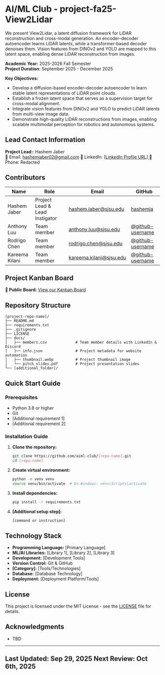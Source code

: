# AI/ML Club - project-fa25-View2Lidar
We present View2Lidar, a latent diffusion framework for LiDAR reconstruction and cross-modal generation. An encoder–decoder autoencoder learns LiDAR latents, while a transformer-based decoder denoises them. Vision features from DINOv2 and YOLO are mapped to this latent space, enabling dense LiDAR reconstruction from images.

**Academic Year:** 2025-2026 Fall Semester  
**Project Duration:** September 2025 - December 2025

**Key Objectives:**

- Develop a diffusion-based encoder–decoder autoencoder to learn stable latent representations of LiDAR point clouds.
- Establish a frozen latent space that serves as a supervision target for cross-modal alignment.
- Integrate vision features from DINOv2 and YOLO to predict LiDAR latents from multi-view image data.
- Demonstrate high-quality LiDAR reconstructions from images, enabling scalable multimodal perception for robotics and autonomous systems.
## Lead Contact Information

**Project Lead:**: Hashem Jaber  
📧 Email: hashemjaber02@gmail.com 
💼 LinkedIn: [[LinkedIn Profile URL]  ](https://www.linkedin.com/in/hashemjaber/)
📱 Phone: Redacted

## Contributors

| Name | Role | Email | GitHub |
|------|------|-------|--------|
| Hashem Jaber| Project Lead & Lead Instigator | hashem.jaber@sjsu.edu |[hashemja](https://github.com/hashemJaber) |
| Anthony Luu | Team member | anthony.luu@sjsu.edu | [@github-username](https://github.com/username) |
| Rodrigo Chen | Team member| rodrigo.chen@sjsu.edu | [@github-username](https://github.com/username) |
| Kareema Kilani |Team member | kareema.kilani@sjsu.edu | [@github-username](https://github.com/username) |

## Project Kanban Board

**🔗 Public Board:** [View our Kanban Board](https://github.com/aiml-club/[repo-name]/projects/1)

## Repository Structure

```
[project-repo-name]/
├── README.md
├── requirements.txt
├── .gitignore
├── LICENSE
├── docs/
│   ├── members.csv             # Team member details with LinkedIn & Discord
│   ├── info.json               # Project metadata for website automation
│   ├── thumbnail.webp          # Project thumbnail image
│   └── pitch_slides.pdf        # Project presentation slides
└── [additional_folder]/
```

## Quick Start Guide

### Prerequisites
- Python 3.8 or higher
- Git
- [Additional requirement 1]
- [Additional requirement 2]

### Installation Guide

1. **Clone the repository:**
   ```bash
   git clone https://github.com/aiml-club/[repo-name].git
   cd [repo-name]
   ```

2. **Create virtual environment:**
   ```bash
   python -m venv venv
   source venv/bin/activate  # On Windows: venv\Scripts\activate
   ```

3. **Install dependencies:**
   ```bash
   pip install -r requirements.txt
   ```

4. **[Additional setup step]:**
   ```bash
   [command or instruction]
   ```

## Technology Stack

- **Programming Language:** [Primary Language]
- **ML/AI Libraries:** [Library 1], [Library 2], [Library 3]
- **Development:** [Development Tools]
- **Version Control:** Git & GitHub
- **[Category]:** [Tools/Technologies]
- **Database:** [Database Technology]
- **Deployment:** [Deployment Platform/Tools]

## License

This project is licensed under the MIT License - see the [LICENSE](LICENSE) file for details.

## Acknowledgments
- TBD

---

**Last Updated:** Sep 29, 2025 
**Next Review:** Oct 6th, 2025
---
